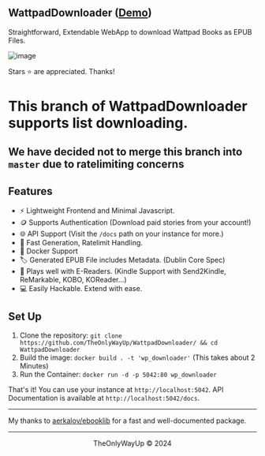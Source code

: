 WattpadDownloader ([Demo](https://wpd.rambhat.la))
---
Straightforward, Extendable WebApp to download Wattpad Books as EPUB Files.

![image](https://github.com/user-attachments/assets/b9d87d6b-5302-4561-98b0-d7f95bff9f04)


Stars ⭐ are appreciated. Thanks!

# This branch of WattpadDownloader supports list downloading.
## We have decided not to merge this branch into `master` due to ratelimiting concerns

## Features
- ⚡ Lightweight Frontend and Minimal Javascript.
- 🪙 Supports Authentication (Download paid stories from your account!)
- 🌐 API Support (Visit the `/docs` path on your instance for more.)
- 🐇 Fast Generation, Ratelimit Handling.
- 🐳 Docker Support
- 🏷️ Generated EPUB File includes Metadata. (Dublin Core Spec)
- 📖 Plays well with E-Readers. (Kindle Support with Send2Kindle, ReMarkable, KOBO, KOReader...)
- 💻 Easily Hackable. Extend with ease.


## Set Up
1. Clone the repository: `git clone https://github.com/TheOnlyWayUp/WattpadDownloader/ && cd WattpadDownloader`
2. Build the image: `docker build . -t 'wp_downloader'` (This takes about 2 Minutes)
3. Run the Container: `docker run -d -p 5042:80 wp_downloader`

That's it! You can use your instance at `http://localhost:5042`. API Documentation is available at `http://localhost:5042/docs`.

---

My thanks to [aerkalov/ebooklib](https://github.com/aerkalov/ebooklib) for a fast and well-documented package.

---

<div align="center">
    <p>TheOnlyWayUp © 2024</p>
</div>
